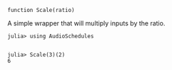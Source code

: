 ```
function Scale(ratio)
```

A simple wrapper that will multiply inputs by the ratio.

```jldoctest
julia> using AudioSchedules


julia> Scale(3)(2)
6
```
